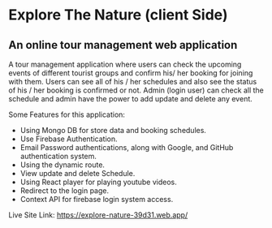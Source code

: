 # Explore The Nature (client Side)

## An online tour management web application

A tour management application where users can check the upcoming events of different tourist groups and confirm his/ her booking for joining with them. Users can see all of his / her schedules and also see the status of his / her booking is confirmed or not. Admin (login user) can check all the schedule and admin have the power to add update and delete any event.

Some Features for this application:

- Using Mongo DB for store data and booking schedules.
- Use Firebase Authentication.
- Email Password authentications, along with Google, and GitHub authentication system.
- Using the dynamic route.
- View update and delete Schedule.
- Using React player for playing youtube videos.
- Redirect to the login page.
- Context API for firebase login system access.

Live Site Link: https://explore-nature-39d31.web.app/

